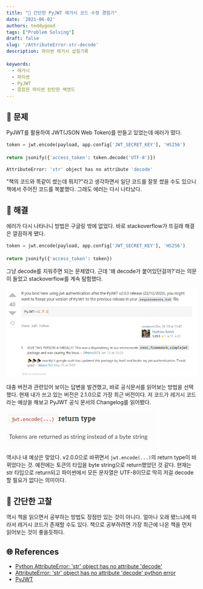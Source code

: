 ```yaml
---
title: "🚩 간단한 PyJWT 레거시 코드 수정 경험기"
date: '2021-06-02'
authors: teddygood
tags: ["Problem Solving"]
draft: false
slug: '/AttributeError-str-decode'
description: 파이썬 레거시 삽질기록

keywords:
  - 레거시
  - 파이썬
  - PyJWT
  - 깔끔한 파이썬 탄탄한 백엔드
---
```


## 🤔 문제

PyJWT를 활용하여 JWT(JSON Web Token)를 만들고 있었는데 에러가 떴다.

```python
token = jwt.encode(payload, app.config['JWT_SECRET_KEY'], 'HS256')

return jsonify({'access_token': token.decode('UTF-8')})
```

```bash
AttributeError: 'str' object has no attribute 'decode'
```

"책의 코드와 똑같이 썼는데 뭐지?"라고 생각하면서 일단 코드를 잘못 썼을 수도 있으니 책에서 주어진 코드를 복붙했다. 그래도 에러는 다시 나타났다.

<!--truncate-->

## 🚩 해결

에러가 다시 나타나니 방법은 구글링 밖에 없었다. 바로 stackoverflow가 뜨길래 해결은 깔끔하게 됐다.

```python
token = jwt.encode(payload, app.config['JWT_SECRET_KEY'], 'HS256')

return jsonify({'access_token': token})
```

그냥 decode를 지워주면 되는 문제였다. 근데 '왜 decode가 붙어있던걸까?'라는 의문이 들었고 stackoverflow를 계속 탐험했다.

![pyjwt-version-stackoverflow](pyjwt-version-stackoverflow.jpg)

대충 버전과 관련있어 보이는 답변을 발견했고, 바로 공식문서를 읽어보는 방법을 선택했다. 현재 내가 쓰고 있는 버전은 2.1.0으로 가장 최근 버전이다. 저 코드가 레거시 코드라는 예상을 해보고 PyJWT 공식 문서의 Changelog를 읽어봤다.

![jwt-encode-return-type](jwt-encode-return-type.jpg)

역시나 내 예상은 맞았다. v2.0.0으로 바뀌면서 `jwt.encode(...)`의 return type이 바뀌었다는 것. 예전에는 토큰의 타입을 byte string으로 return했었던 것 같다. 현재는 str 타입으로 return되고 파이썬에서 모든 문자열은 UTF-8이므로 딱히 저걸 decode할 필요가 없다는 의미이다.

## 🏴 간단한 고찰

역시 책을 읽으면서 공부하는 방법도 장점만 있는 것이 아니다. 얼마나 오래 됐느냐에 따라서 레거시 코드가 존재할 수도 있다. 책으로 공부하려면 가장 최근에 나온 책을 먼저 읽어보는 것이 좋을듯하다.


## 🌐 References

- [Python AttributeError: 'str' object has no attribute 'decode'](https://stackoverflow.com/questions/50979667/python-attributeerror-str-object-has-no-attribute-decode) 
- [AttributeError: 'str' object has no attribute 'decode' python error](https://stackoverflow.com/questions/65798281/attributeerror-str-object-has-no-attribute-decode-python-error/)
- [PyJWT](https://pyjwt.readthedocs.io/en/latest/index.html)